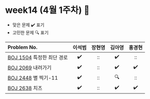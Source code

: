
# week14 (4월 1주차) :pencil:

- 맞은 문제 :heavy_check_mark: 표기
- 고민한 문제 :mag: 표기


| Problem No.                                             |       이석범       | 장현영 |       김아영       | 홍경현 |
|:--------------------------------------------------------| :----------------: | :----------------: | :----------------:|:----------------: |
| [BOJ 1504](https://www.acmicpc.net/problem/1504) 특정한 최단 경로  |:heavy_check_mark:|::|:heavy_check_mark:|::|
| [BOJ 2069](https://www.acmicpc.net/problem/2096) 내려가기 |:heavy_check_mark:|::|:heavy_check_mark:|:heavy_check_mark:|
| [BOJ 2448](https://www.acmicpc.net/problem/2448) 별 찍기-11    |:heavy_check_mark:|::|:mag:|::|
| [BOJ 2638](https://www.acmicpc.net/problem/2638) 치즈    |:heavy_check_mark:|::|:heavy_check_mark:|:heavy_check_mark:|
